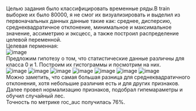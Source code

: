 Целью задания было классифицировать временные ряды.В train выборке их было 80000, я не смог их визуализировать и выделил из первоначальных данных данные такие как: среднее, дисперсию, среднеквадратичное отклонение, минимальное и максимальное значение, ассиметрию и эксцесc, а также построил распределение целевой переменной.<br />
Целевая перменная:<br />
![image](https://github.com/user-attachments/assets/e21e9ea1-24d1-4865-9796-5c3f29139d02)<br />
Предложим гипотезу о том, что статистические данные различны для класса 0 и 1. Построим их гистограммы и посмотрим на них.<br />
![image](https://github.com/user-attachments/assets/e72e03df-4848-4c25-8a85-e2b84b5c5fe2)
![image](https://github.com/user-attachments/assets/ec9d4e4b-b987-41f5-b12e-7c457f7594f5)
![image](https://github.com/user-attachments/assets/e4d51b5a-9f96-4b2b-9bb1-2d05a8f5e972)
![image](https://github.com/user-attachments/assets/2fd8db1b-2e69-425f-b313-2e5374c8e921)
![image](https://github.com/user-attachments/assets/3810e29e-8900-489b-a3fa-976f983510ec)
![image](https://github.com/user-attachments/assets/5c3b5df9-9668-40a7-b4fc-7a98f444be05)
![image](https://github.com/user-attachments/assets/9f74ff38-7949-40b4-a7ac-f8882e8b917e)<br />
Можно заметить, что самая большая разница для среднеквадратичного отклонения, хотя небольшие различия есть и для других признаков.
Далее провел нормализацию признаков, подобрал гипемараметры и обучил случайный лес.<br /> 
Точность по метрике roc_auc получилась 76%.





